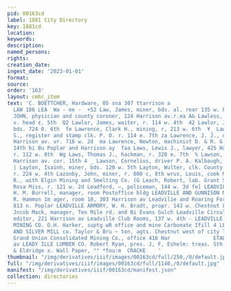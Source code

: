 ```yaml
---
pid: 00163cd
label: 1881 City Directory
key: 1881cd
location: 
keywords: 
description: 
named_persons: 
rights: 
creation_date: 
ingest_date: '2023-01-01'
format: 
source: 
order: '163'
layout: cmhc_item
text: 'C. BOETTCHER, Hardware, 05 sna 307 ttarrison a                                     a
  LAW 186 LEA  Wa - ee -  +52 Law, James, miner, bds. al. rear 135 w. Front  $2 LAW,
  JOHN, physician and county coroner, 124 Harrison av.r.ea A& Lawless, P. Jy sniner,
  v. head ¢. 5th  Q2 Lawlor, James, waiter, r. 114 w. 4th  42 Lawlor, John, miner,
  bds. 724 0. 6th  fe Lawrence, Clark H., mining, r, 213 w. 6th  ¥_ Lawrence, Genio
  S., register and stamp clk. P. O. r. 114 e. 7th za Lawrence, J. J., dvessmkr, 517
  Harrison av. vr. 716 w. 2d  ma Lawrence, Newton, machinist D. & R. G. Ry. r.ss.
  14th bi Bu Poplar and Harrison ay  faa Laws, Lewis J., lawyer, 425 Harrison av.
  r. 112 w. 8th  Wg Laws, Thomas J., hackman, r. 328 e. 7th  % Lawson, Charles, r.
  Harrison av. cor. 15th 4 _ Lawson, Cornelius, driver P. A. Kalbaugh, r. 332 w. Elm
  | Layton, Isainh, miner, bds. 120 w. 5th Layton, Wulter, clk. County Clerk’s office,
  r. 224 w. 4th Lazonby, John, miner, r. 800 c, 8th wrus, Louis, cook M. Dawes John
  R., with Elgin Mining and Smelting Co. (G Leach, Robert, lab. Grant Smelter 8 Leach,
  Rosa Miss, r. 121 w. 2d Leadford, —, policeman, 144 w. 3d fe] LEADVILLE STRACT CO.
  H. M. Burrell, manager, room Postoffice bldg LEADVILLE AND GUNNISON MINING CO. J.
  R. Hammon 1m ager, room 10, 303 Harrison av Leadvilie and Roaring Forks wagon road,
  813 n. Poplar LEADVILLE ARMORY, W. H. Bradt, propr. 143 w. Chestnut Leadville Brewery,
  Jncob Mack, manager, Ten Mile rd. and Bi Evans Gulch Leadville Circular, John Bonner,
  editor, 221 Harrison av Leadville Club Rooms, 137 w. 4th - LEADVILLE CONSOLIDATED
  MINING CO. O.H. Harker, suptg wR office and mine Carbonate Ifill 4 LEADVILLE GOLD
  AND SILVER MILL co. Taylor & Bru ~ ton, agts. Chestnut west of city limits Leadville
  Grand Union Consolidated Mining Co., office 416 Har              ETAL ie  ut works         HOLESAL     on
  av LEADY ILLE LUMBER CO. Robert Ryan, pres. J, F, Eshelm: treas. Sth ne. cor. Pine  Ovren
  & Eldridge x. Wall Paper, °° *fou:m  CRACKE    '
thumbnail: "/img/derivatives/iiif/images/00163cd/full/250,/0/default.jpg"
full: "/img/derivatives/iiif/images/00163cd/full/1140,/0/default.jpg"
manifest: "/img/derivatives/iiif/00163cd/manifest.json"
collection: directories
---
```

